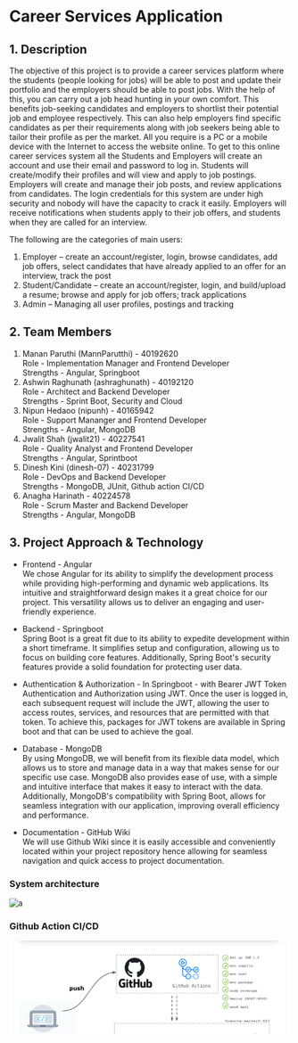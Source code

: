 # Career Services Application

## 1. Description
The objective of this project is to provide a career services platform where the students (people looking for jobs) will be able to post and update their portfolio and the employers should be able to post jobs. With the help of this, you can carry out a job head hunting in your own comfort. This benefits job-seeking candidates and employers to shortlist their potential job and employee respectively. This can also help employers find specific candidates as per their requirements along with job seekers being able to tailor their profile as per the market. All you require is a PC or a mobile device with the Internet to access the website online. To get to this online career services system all the Students and Employers will create an account and use their email and password to log in. Students will create/modify their profiles and will view and apply to job postings. Employers will create and manage their job posts, and review applications from candidates. The login credentials for this system are under high security and nobody will have the capacity to crack it easily. Employers will receive notifications when students apply to their job offers, and students when they are called for an interview.

The following are the categories of main users:
1. Employer – create an account/register, login, browse candidates, add job offers, select candidates that have already applied to an offer for an interview, track the post
2. Student/Candidate – create an account/register, login, and build/upload a resume; browse and apply for job offers; track applications
3. Admin – Managing all user profiles, postings and tracking

## 2. Team Members
1. Manan Paruthi (MannParutthi) - 40192620
   <br/> Role - Implementation Manager and Frontend Developer
   <br/> Strengths - Angular, Springboot
2. Ashwin Raghunath (ashraghunath) - 40192120
   <br/> Role - Architect and Backend Developer
   <br/> Strengths - Sprint Boot, Security and Cloud
3. Nipun Hedaoo (nipunh) - 40165942
   <br/> Role - Support Mananger and Frontend Developer 
   <br/> Strengths - Angular, MongoDB
4. Jwalit Shah (jwalit21) - 40227541
   <br/> Role - Quality Analyst and Frontend Developer
   <br/> Strengths - Angular, Sprintboot
6. Dinesh Kini (dinesh-07) - 40231799
   <br/> Role - DevOps and Backend Developer
   <br/> Strengths - MongoDB, JUnit, Github action CI/CD
8. Anagha Harinath - 40224578
   <br/> Role - Scrum Master and Backend Developer
   <br/> Strengths - Angular, MongoDB

## 3. Project Approach & Technology
* Frontend - Angular <br>
We chose Angular for its ability to simplify the development process while providing high-performing and dynamic
web applications. Its intuitive and straightforward design makes it a great choice for our project. This versatility
allows us to deliver an engaging and user-friendly experience.

* Backend - Springboot <br>
Spring Boot is a great fit due to its ability to expedite development within a short timeframe. It simplifies setup and configuration, allowing us to focus on building core features. Additionally, Spring Boot's security features provide a solid foundation for protecting user data.

* Authentication & Authorization - In Springboot - with Bearer JWT Token <br>
Authentication and Authorization using JWT. Once the user is logged in, each subsequent request will include the JWT, allowing the user to access routes, services, and resources that are permitted with that token. To achieve this, packages for JWT tokens are available in Spring boot and that can be used to achieve the goal.

* Database - MongoDB <br>
By using MongoDB, we will benefit from its flexible data model, which allows
us to store and manage data in a way that makes sense for our specific use case. MongoDB also provides ease
of use, with a simple and intuitive interface that makes it easy to interact with the data. Additionally, MongoDB's 
compatibility with Spring Boot, allows for seamless integration with our application, improving overall efficiency
and performance.

* Documentation - GitHub Wiki <br>
We will use Github Wiki since it is easily accessible and conveniently located within your project repository hence allowing for seamless navigation and quick access to project documentation. 

### System architecture

![a](https://github.com/MannParutthi/Team_CodeBlooded_SOEN6011_Summer2023/assets/42038573/67b4aa2d-a16c-45c9-a154-28aafc78d65e)

### Github Action CI/CD

![](github-action.png)


